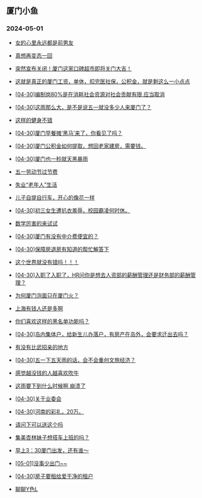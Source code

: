 ## 厦门小鱼 
### 2024-05-01

+ [女的心里永远都是前男友](http://bbs.xmfish.com/read-htm-tid-18183808.html)

+ [真想再变态一回](http://bbs.xmfish.com/read-htm-tid-18183809.html)

+ [突然宣布关闭！厦门这家口碑超市即将关门大吉！](http://bbs.xmfish.com/read-htm-tid-18183904.html)

+ [这就是真正的厦门工资，单休，扣完医社保，公积金，就是剩这么一小点点](http://bbs.xmfish.com/read-htm-tid-18184002.html)

+ [[04-30]编制岗80%是在消耗社会资源对社会贡献有限,应当取消](http://bbs.xmfish.com/read-htm-tid-18183897.html)

+ [[04-30]这雨那么大，是不是说五一就没多少人来厦门了？](http://bbs.xmfish.com/read-htm-tid-18184015.html)

+ [这样的健身不错](http://bbs.xmfish.com/read-htm-tid-18183805.html)

+ [[04-30]厦门早餐摊‘黑马’来了，你看见了吗？](http://bbs.xmfish.com/read-htm-tid-18183935.html)

+ [[04-30]厦门公积金如何提取，想回老家建房，需要钱。](http://bbs.xmfish.com/read-htm-tid-18183907.html)

+ [[04-30]厦门也一秒就天黑暴雨](http://bbs.xmfish.com/read-htm-tid-18183943.html)

+ [五一劳动节过节费](http://bbs.xmfish.com/read-htm-tid-18184021.html)

+ [失业“老年人”生活](http://bbs.xmfish.com/read-htm-tid-18184079.html)

+ [儿子自提自行车，开心的像花一样](http://bbs.xmfish.com/read-htm-tid-18183894.html)

+ [[04-30]初三女生遭扒衣羞辱，校园霸凌何时休。](http://bbs.xmfish.com/read-htm-tid-18184088.html)

+ [数学厉害的来试试](http://bbs.xmfish.com/read-htm-tid-18184080.html)

+ [[04-30]厦门有没有中介费便宜的？](http://bbs.xmfish.com/read-htm-tid-18183948.html)

+ [[04-30]保障房退房有知道的帮忙解答下](http://bbs.xmfish.com/read-htm-tid-18184122.html)

+ [这个世界就没有错吗！！！](http://bbs.xmfish.com/read-htm-tid-18184081.html)

+ [[04-30]入职了入职了，HR问你是想去人资部的薪酬管理还是财务部的薪酬管理？](http://bbs.xmfish.com/read-htm-tid-18184072.html)

+ [为何厦门泡面只在厦门火？](http://bbs.xmfish.com/read-htm-tid-18184147.html)

+ [上海有钱人还是多啊](http://bbs.xmfish.com/read-htm-tid-18184152.html)

+ [你们喜欢这样的黑名单功能吗？](http://bbs.xmfish.com/read-htm-tid-18184124.html)

+ [[04-30]岛内集体户，给新生儿办落户，有房产在岛外，会要求迁出去吗？](http://bbs.xmfish.com/read-htm-tid-18184099.html)

+ [有没有比武招亲的地方](http://bbs.xmfish.com/read-htm-tid-18184169.html)

+ [[04-30]五一下五天雨的话，会不会重创文旅经济？](http://bbs.xmfish.com/read-htm-tid-18184212.html)

+ [感觉越没钱的人越喜欢吹牛](http://bbs.xmfish.com/read-htm-tid-18184225.html)

+ [这雨要下到什么时候啊 崩溃了](http://bbs.xmfish.com/read-htm-tid-18184209.html)

+ [[04-30]关于业委会](http://bbs.xmfish.com/read-htm-tid-18184175.html)

+ [[04-30]河南的彩礼，20万。](http://bbs.xmfish.com/read-htm-tid-18184204.html)

+ [请问下可以送这个吗](http://bbs.xmfish.com/read-htm-tid-18184237.html)

+ [集美杏林妹子想搭车上班的吗？](http://bbs.xmfish.com/read-htm-tid-18184240.html)

+ [早上3：30厦门出发，还有谁～](http://bbs.xmfish.com/read-htm-tid-18184247.html)

+ [[05-01]没事少出门~~](http://bbs.xmfish.com/read-htm-tid-18184300.html)

+ [[04-30]房子要租给爱干净的租户](http://bbs.xmfish.com/read-htm-tid-18184229.html)

+ [聊聊Y色L](http://bbs.xmfish.com/read-htm-tid-18184203.html)

